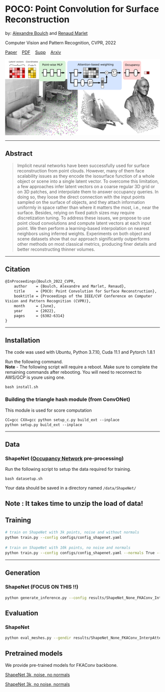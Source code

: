 
# POCO: Point Convolution for Surface Reconstruction

by: [Alexandre Boulch](https://www.boulch.eu) and [Renaud Marlet](http://imagine.enpc.fr/~marletr/)

Computer Vision and Pattern Recognition, CVPR, 2022

[Paper](https://openaccess.thecvf.com/content/CVPR2022/html/Boulch_POCO_Point_Convolution_for_Surface_Reconstruction_CVPR_2022_paper.html)&nbsp;&nbsp;&nbsp;
[PDF](https://openaccess.thecvf.com/content/CVPR2022/papers/Boulch_POCO_Point_Convolution_for_Surface_Reconstruction_CVPR_2022_paper.pdf)&nbsp;&nbsp;&nbsp;
[Supp](https://openaccess.thecvf.com/content/CVPR2022/supplemental/Boulch_POCO_Point_Convolution_CVPR_2022_supplemental.pdf)&nbsp;&nbsp;&nbsp;
[Arxiv](http://arxiv.org/abs/2201.01831)



![Picture](docs/teaser.png)


---
## Abstract
> Implicit neural networks have been successfully used for surface reconstruction from point clouds. However, many of them face scalability issues as they encode the isosurface function of a whole object or scene into a single latent vector. To overcome this limitation, a few approaches infer latent vectors on a coarse regular 3D grid or on 3D patches, and interpolate them to answer occupancy queries. In doing so, they loose the direct connection with the input points sampled on the surface of objects, and they attach information uniformly in space rather than where it matters the most, i.e., near the surface. Besides, relying on fixed patch sizes may require discretization tuning. To address these issues, we propose to use point cloud convolutions and compute latent vectors at each input point. We then perform a learning-based interpolation on nearest neighbors using inferred weights. Experiments on both object and scene datasets show that our approach significantly outperforms other methods on most classical metrics, producing finer details and better reconstructing thinner volumes.

---
## Citation

```
@InProceedings{Boulch_2022_CVPR,
    author    = {Boulch, Alexandre and Marlet, Renaud},
    title     = {POCO: Point Convolution for Surface Reconstruction},
    booktitle = {Proceedings of the IEEE/CVF Conference on Computer Vision and Pattern Recognition (CVPR)},
    month     = {June},
    year      = {2022},
    pages     = {6302-6314}
}
```

---
## Installation

The code was used with Ubuntu, Python 3.7.10, Cuda 11.1 and Pytorch 1.8.1

Run the following command.   
**Note** - The following script will require a reboot. Make sure to complete the remaining commands after rebooting. You will need to reconnect to AWS/GCP is youre using one.
```
bash install.sh
```

### Building the triangle hash module (from ConvONet)

This module is used for score computation

```
CC=gcc CXX=gcc python setup_c.py build_ext --inplace
python setup.py build_ext --inplace
```
---
## Data

### ShapeNet ([Occupancy Network](https://github.com/autonomousvision/convolutional_occupancy_networks) pre-processing)

Run the following script to setup the data required for training.

```
bash datasetup.sh
```
Your data should be saved in a directory named `/data/ShapeNet/`

Note : It takes time to unzip the load of data! 
---
## Training

```bash
# train on ShapeNet with 3k points, noise and without normals 
python train.py --config configs/config_shapenet.yaml 

# train on ShapeNet with 10k points, no noise and normals
python train.py --config configs/config_shapenet.yaml --normals True --random_noise 0 --experiment_name Normals

```

---
## Generation

### ShapeNet (FOCUS ON THIS !!)

```bash
python generate_inference.py --config results/ShapeNet_None_FKAConv_InterpAttentionKHeadsNet_None/config.yaml --gen_resolution_global 128
```
## Evaluation

### ShapeNet

```bash
python eval_meshes.py --gendir results/ShapeNet_None_FKAConv_InterpAttentionKHeadsNet_None/gen_ShapeNet_test_3000/ --meshdir meshes --dataset ShapeNet --split test --gtdir data/ShapeNet
```

## Pretrained models

We provide pre-trained models for FKAConv backbone.

[ShapeNet 3k, noise, no normals](https://github.com/valeoai/POCO/releases/download/v0.0.0/ShapeNet_3k.zip)

[ShapeNet 3k, no noise, normals](https://github.com/valeoai/POCO/releases/download/v0.0.0/ShapeNet_3k_normals.zip)


